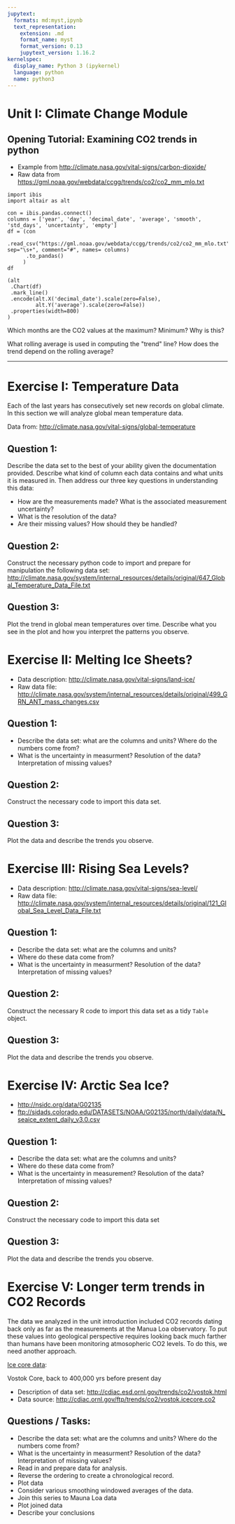 ```yaml
---
jupytext:
  formats: md:myst,ipynb
  text_representation:
    extension: .md
    format_name: myst
    format_version: 0.13
    jupytext_version: 1.16.2
kernelspec:
  display_name: Python 3 (ipykernel)
  language: python
  name: python3
---
```


# Unit I: Climate Change Module

## Opening Tutorial: Examining CO2 trends in python

- Example from <http://climate.nasa.gov/vital-signs/carbon-dioxide/>
- Raw data from <https://gml.noaa.gov/webdata/ccgg/trends/co2/co2_mm_mlo.txt>

```{code-cell} ipython3
import ibis
import altair as alt
```

```{code-cell} ipython3
con = ibis.pandas.connect()
columns = ['year', 'day', 'decimal_date', 'average', 'smooth', 'std_days', 'uncertainty', 'empty']
df = (con
      .read_csv("https://gml.noaa.gov/webdata/ccgg/trends/co2/co2_mm_mlo.txt", sep="\s+", comment="#", names= columns)
      .to_pandas()
     )
df
```

```{code-cell} ipython3
(alt
 .Chart(df)
 .mark_line()
 .encode(alt.X('decimal_date').scale(zero=False), 
         alt.Y('average').scale(zero=False))
 .properties(width=800)
)
```


Which months are the CO2 values at the maximum? Minimum?  Why is this?

What rolling average is used in computing the "trend" line?  How does the trend depend on the rolling average?

------------------------

# Exercise I: Temperature Data

Each of the last years has consecutively set new records on global climate.  In this section we will analyze global mean temperature data.

Data from: <http://climate.nasa.gov/vital-signs/global-temperature>

## Question 1:

Describe the data set to the best of your ability given the documentation provided.  Describe what kind of column each data contains and what units it is measured in.  Then address our three key questions in understanding this data:

- How are the measurements made? What is the associated measurement uncertainty?
- What is the resolution of the data?
- Are their missing values? How should they be handled?


## Question 2:

Construct the necessary python code to import and prepare for manipulation the following data set: <http://climate.nasa.gov/system/internal_resources/details/original/647_Global_Temperature_Data_File.txt>


## Question 3:

Plot the trend in global mean temperatures over time.  Describe what you see in the plot and how you interpret the patterns you observe.





# Exercise II: Melting Ice Sheets?

- Data description: <http://climate.nasa.gov/vital-signs/land-ice/>
- Raw data file: <http://climate.nasa.gov/system/internal_resources/details/original/499_GRN_ANT_mass_changes.csv>

## Question 1:

- Describe the data set: what are the columns and units? Where do the numbers come from? 
- What is the uncertainty in measurment? Resolution of the data? Interpretation of missing values?


## Question 2:

Construct the necessary code to import this data set.

## Question 3:

Plot the data and describe the trends you observe.



# Exercise III: Rising Sea Levels?

- Data description: <http://climate.nasa.gov/vital-signs/sea-level/>
- Raw data file: <http://climate.nasa.gov/system/internal_resources/details/original/121_Global_Sea_Level_Data_File.txt>


## Question 1:

- Describe the data set: what are the columns and units? 
- Where do these data come from? 
- What is the uncertainty in measurment? Resolution of the data? Interpretation of missing values?


## Question 2:

Construct the necessary R code to import this data set as a tidy `Table` object.

## Question 3:

Plot the data and describe the trends you observe.



# Exercise IV: Arctic Sea Ice?

- <http://nsidc.org/data/G02135>
- <ftp://sidads.colorado.edu/DATASETS/NOAA/G02135/north/daily/data/N_seaice_extent_daily_v3.0.csv>


## Question 1:

- Describe the data set: what are the columns and units? 
- Where do these data come from? 
- What is the uncertainty in measurement? Resolution of the data? Interpretation of missing values?


## Question 2:

Construct the necessary code to import this data set

## Question 3:

Plot the data and describe the trends you observe.    


# Exercise V: Longer term trends in CO2 Records


The data we analyzed in the unit introduction included CO2 records dating back only as far as the measurements at the Manua Loa observatory.  To put these values into geological perspective requires looking back much farther than humans have been monitoring atmosopheric CO2 levels.  To do this, we need another approach.


[Ice core data](http://cdiac.ornl.gov/trends/co2/ice_core_co2.html):

Vostok Core, back to 400,000 yrs before present day 

- Description of data set: <http://cdiac.esd.ornl.gov/trends/co2/vostok.html>
- Data source: <http://cdiac.ornl.gov/ftp/trends/co2/vostok.icecore.co2>

## Questions / Tasks:

- Describe the data set: what are the columns and units? Where do the numbers come from? 
- What is the uncertainty in measurment? Resolution of the data? Interpretation of missing values?
- Read in and prepare data for analysis.
- Reverse the ordering to create a chronological record.  
- Plot data
- Consider various smoothing windowed averages of the data. 
- Join this series to Mauna Loa data
- Plot joined data
- Describe your conclusions
